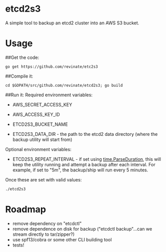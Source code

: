 # etcd2s3

A simple tool to backup an etcd2 cluster into an AWS S3 bucket.

# Usage

##Get the code:
```
go get https://github.com/revinate/etc2s3
```

##Compile it:
```
cd $GOPATH/src/github.com/revinate/etcd2s3; go build
```

##Run it:
Required environment variables:

* AWS\_SECRET\_ACCESS\_KEY

* AWS\_ACCESS\_KEY\_ID

* ETCD2S3\_BUCKET\_NAME

* ETCD2S3\_DATA\_DIR - the path to the etcd2 data directory (where the backup utility will start from)

Optional environment variables:

* ETCD2S3\_REPEAT\_INTERVAL - if set using [time.ParseDuration](https://golang.org/pkg/time/#ParseDuration), this will keep the utility running and attempt a backup after each interval.  For example, if set to "5m", the backup/ship will run every 5 minutes.

Once these are set with valid values:
```bash
./etcd2s3
```

# Roadmap
* remove dependency on "etcdctl"
* remove dependence on disk for backup ("etcdctl backup"...can we stream directly to tar/zipper?)
* use spf13/cobra or some other CLI building tool
* tests!
